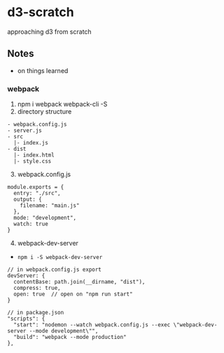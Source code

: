 # d3-scratch
approaching d3 from scratch

## Notes 
- on things learned

### webpack
1. npm i webpack webpack-cli -S
2. directory structure
```
- webpack.config.js
- server.js
- src
  |- index.js
- dist
  |- index.html
  |- style.css
```
3. webpack.config.js
```
module.exports = {
  entry: "./src",
  output: {
    filename: "main.js"
  },
  mode: "development",
  watch: true
}
```
4. webpack-dev-server
- `npm i -S webpack-dev-server`
```
// in webpack.config.js export
devServer: {
  contentBase: path.join(__dirname, "dist"),
  compress: true, 
  open: true  // open on "npm run start"
}
```
```
// in package.json
"scripts": {
  "start": "nodemon --watch webpack.config.js --exec \"webpack-dev-server --mode development\"",
  "build": "webpack --mode production"
},
```